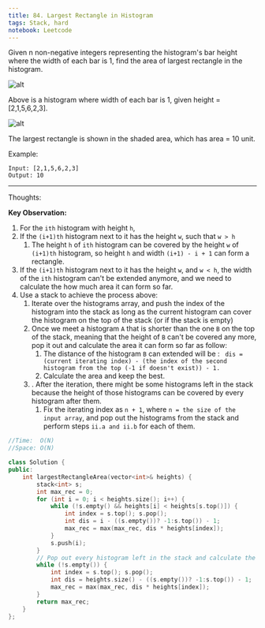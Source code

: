 ```yaml
---
title: 84. Largest Rectangle in Histogram
tags: Stack, hard
notebook: Leetcode
---
```


Given n non-negative integers representing the histogram's bar height where the width of each bar is 1, find the area of largest rectangle in the histogram.

![alt](https://assets.leetcode.com/uploads/2018/10/12/histogram.png)

Above is a histogram where width of each bar is 1, given height = [2,1,5,6,2,3].

![alt](https://assets.leetcode.com/uploads/2018/10/12/histogram_area.png)

The largest rectangle is shown in the shaded area, which has area = 10 unit.

Example:
```
Input: [2,1,5,6,2,3]
Output: 10
```

----------
Thoughts:

**Key Observation:**
1. For the `ith` histogram with height `h`, 
2. If the `(i+1)th` histogram next to it has the height `w`, such that `w > h`
   1. The height `h` of `ith` histogram can be covered by the height `w` of `(i+1)th` histogram, so height `h` and width `(i+1) - i + 1` can form a rectangle.
3. If the `(i+1)th` histogram next to it has the height `w`, and `w < h`, the width of the `ith` histogram can't be extended anymore, and we need to calculate the how much area it can form so far.
4. Use a stack to achieve the process above:
   1. Iterate over the histograms array, and push the index of the histogram into the stack as long as the current histogram can cover the histogram on the top of the stack (or if the stack is empty)
   2. Once we meet a histogram `A` that is shorter than the one `B` on the top of the stack, meaning that the height of `B` can't be covered any more, pop it out and calculate the area it can form so far as follow:
      1. The distance of the histogram `B` can extended will be : ``` dis = (current iterating index) - (the index of the second histogram from the top (-1 if doesn't exist)) - 1.``` 
      2. Calculate the area and keep the best. 
   3. . After the iteration, there might be some histograms left in the stack because the height of those histograms can be covered by every histogram after them.
      1. Fix the iterating index as `n + 1`, where `n = the size of the input array`, and pop out the histograms from the stack and perform steps `ii.a and ii.b` for each of them.

```c++
//Time:  O(N)
//Space: O(N)

class Solution {
public:
    int largestRectangleArea(vector<int>& heights) {
        stack<int> s;
        int max_rec = 0;
        for (int i = 0; i < heights.size(); i++) {
            while (!s.empty() && heights[i] < heights[s.top()]) {
                int index = s.top(); s.pop();
                int dis = i - ((s.empty())? -1:s.top()) - 1;
                max_rec = max(max_rec, dis * heights[index]);
            }
            s.push(i);
        }
        // Pop out every histogram left in the stack and calculate the area for it
        while (!s.empty()) {
            int index = s.top(); s.pop();
            int dis = heights.size() - ((s.empty())? -1:s.top()) - 1;
            max_rec = max(max_rec, dis * heights[index]);
        }
        return max_rec;
    }
};
```